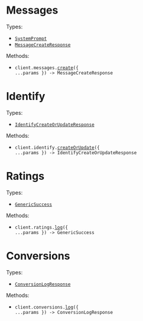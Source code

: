# Messages

Types:

- <code><a href="./src/resources/messages.ts">SystemPrompt</a></code>
- <code><a href="./src/resources/messages.ts">MessageCreateResponse</a></code>

Methods:

- <code title="post /messages">client.messages.<a href="./src/resources/messages.ts">create</a>({ ...params }) -> MessageCreateResponse</code>

# Identify

Types:

- <code><a href="./src/resources/identify.ts">IdentifyCreateOrUpdateResponse</a></code>

Methods:

- <code title="post /identify">client.identify.<a href="./src/resources/identify.ts">createOrUpdate</a>({ ...params }) -> IdentifyCreateOrUpdateResponse</code>

# Ratings

Types:

- <code><a href="./src/resources/ratings.ts">GenericSuccess</a></code>

Methods:

- <code title="post /ratings">client.ratings.<a href="./src/resources/ratings.ts">log</a>({ ...params }) -> GenericSuccess</code>

# Conversions

Types:

- <code><a href="./src/resources/conversions.ts">ConversionLogResponse</a></code>

Methods:

- <code title="post /conversions">client.conversions.<a href="./src/resources/conversions.ts">log</a>({ ...params }) -> ConversionLogResponse</code>

